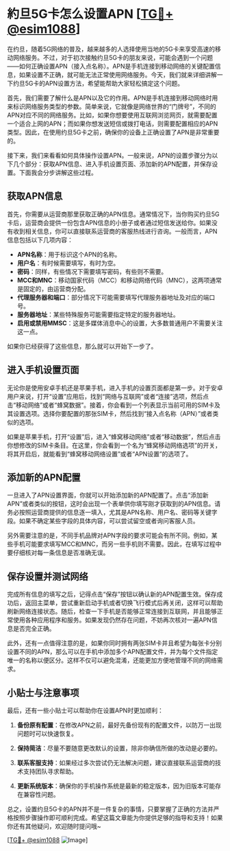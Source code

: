 # 約旦5G卡怎么设置APN [[TG💪+ @esim1088](https://t.me/s/esim1088)]

在约旦，随着5G网络的普及，越来越多的人选择使用当地的5G卡来享受高速的移动网络服务。不过，对于初次接触约旦5G卡的朋友来说，可能会遇到一个问题——如何正确设置APN（接入点名称）。APN是手机连接到移动网络的关键配置信息，如果设置不正确，就可能无法正常使用网络服务。今天，我们就来详细讲解一下约旦5G卡的APN设置方法，希望能帮助大家轻松搞定这个问题。

首先，我们需要了解什么是APN以及它的作用。APN是手机连接到移动网络时用来标识网络服务类型的参数。简单来说，它就像是网络世界的“门牌号”，不同的APN对应不同的网络服务。比如，如果你想要使用互联网浏览网页，就需要配置一个适合上网的APN；而如果你想发送短信或拨打电话，则需要配置相应的APN类型。因此，在使用约旦5G卡之前，确保你的设备上正确设置了APN是非常重要的。

接下来，我们来看看如何具体操作设置APN。一般来说，APN的设置步骤分为以下几个部分：获取APN信息、进入手机设置页面、添加新的APN配置，并保存设置。下面我会分步讲解这些过程。

## 获取APN信息

首先，你需要从运营商那里获取正确的APN信息。通常情况下，当你购买约旦5G卡后，运营商会提供一份包含APN信息的小册子或者通过短信发送给你。如果没有收到相关信息，你可以直接联系运营商的客服热线进行咨询。一般而言，APN信息包括以下几项内容：

- **APN名称**：用于标识这个APN的名称。
- **用户名**：有时候需要填写，有时为空。
- **密码**：同样，有些情况下需要填写密码，有些则不需要。
- **MCC和MNC**：移动国家代码（MCC）和移动网络代码（MNC），这两项通常是固定的，由运营商分配。
- **代理服务器和端口**：部分情况下可能需要填写代理服务器地址及对应的端口号。
- **服务器地址**：某些特殊服务可能需要指定特定的服务器地址。
- **启用或禁用MMSC**：这是多媒体消息中心的设置，大多数普通用户不需要关注这一点。

如果你已经获得了这些信息，那么就可以开始下一步了。

## 进入手机设置页面

无论你是使用安卓手机还是苹果手机，进入手机的设置页面都是第一步。对于安卓用户来说，打开“设置”应用后，找到“网络与互联网”或者“连接”选项，然后点击“移动网络”或者“蜂窝数据”。接着，你会看到一个列表显示当前可用的SIM卡及其设置选项。选择你要配置的那张SIM卡，然后找到“接入点名称（APN）”或者类似的选项。

如果是苹果手机，打开“设置”后，进入“蜂窝移动网络”或者“移动数据”，然后点击你想修改的SIM卡条目。在这里，你会看到一个名为“蜂窝移动网络选项”的开关，将其开启后，就能看到“蜂窝移动网络设置”或者“APN设置”的选项了。

## 添加新的APN配置

一旦进入了APN设置界面，你就可以开始添加新的APN配置了。点击“添加新APN”或者类似的按钮，这时会出现一个表单供你填写刚才获取到的APN信息。请务必按照运营商提供的信息逐一填入，尤其是APN名称、用户名、密码等关键字段。如果不确定某些字段的具体内容，可以尝试留空或者询问客服人员。

另外需要注意的是，不同手机品牌对APN字段的要求可能会有所不同。例如，某些手机可能要求填写MCC和MNC，而另一些手机则不需要。因此，在填写过程中要仔细核对每一条信息是否准确无误。

## 保存设置并测试网络

完成所有信息的填写之后，记得点击“保存”按钮以确认新的APN配置生效。保存成功后，返回主菜单，尝试重新启动手机或者切换飞行模式后再关闭，这样可以帮助刷新网络连接状态。随后，检查一下手机是否能够正常连接到互联网，并且能够正常使用各种应用程序和服务。如果发现仍然存在问题，不妨再次核对一遍APN信息是否完全正确。

此外，还有一点值得注意的是，如果你同时拥有两张SIM卡并且希望为每张卡分别设置不同的APN，那么可以在手机中添加多个APN配置文件，并为每个文件指定唯一的名称以便区分。这样不仅可以避免混淆，还能更加方便地管理不同的网络需求。

## 小贴士与注意事项

最后，还有一些小贴士可以帮助你在设置APN时更加顺利：

1. **备份原有配置**：在修改APN之前，最好先备份现有的配置文件，以防万一出现问题时可以快速恢复。
   
2. **保持简洁**：尽量不要随意更改默认的设置，除非你确信所做的改动是必要的。

3. **联系客服支持**：如果经过多次尝试仍无法解决问题，建议直接联系运营商的技术支持团队寻求帮助。

4. **更新系统版本**：确保你的手机操作系统是最新的稳定版本，因为旧版本可能存在兼容性问题。

总之，设置约旦5G卡的APN并不是一件复杂的事情，只要掌握了正确的方法并严格按照步骤操作即可顺利完成。希望这篇文章能为你提供足够的指导和支持！如果你还有其他疑问，欢迎随时提问哦~

[[TG💪+ @esim1088](https://t.me/s/esim1088) ![Image](https://i.postimg.cc/4NQfJmqS/Snipaste-2025-05-13-00-14-12.png)]